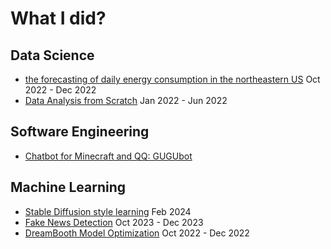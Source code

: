 # What I did?

## Data Science 
- [the forecasting of daily energy consumption in the northeastern US](https://github.com/sebaschen/energy-demand-prediction-northeast-US) Oct 2022 - Dec 2022
- [Data Analysis from Scratch](https://github.com/jiawenzhang0823/New_170_Project) Jan 2022 - Jun 2022

## Software Engineering
- [Chatbot for Minecraft and QQ: GUGUbot](https://github.com/LoosePrince/PF-GUGUBot)

## Machine Learning
- [Stable Diffusion style learning](https://github.com/kevin00hu/quick-view/blob/master/SD_style_learning.md) Feb 2024
- [Fake News Detection](https://github.com/kevin00hu/CIS-5300-final-project) Oct 2023 - Dec 2023
- [DreamBooth Model Optimization](https://github.com/kevin00hu/quick-view/blob/master/ESE546_report.pdf) Oct 2022 - Dec 2022